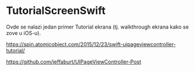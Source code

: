 # TutorialScreenSwift
Ovde se nalazi jedan primer Tutorial ekrana (tj. walkthrough ekrana kako se zove u iOS-u).


https://spin.atomicobject.com/2015/12/23/swift-uipageviewcontroller-tutorial/


https://github.com/jeffaburt/UIPageViewController-Post
